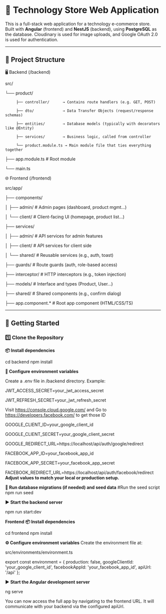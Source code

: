 # 🛒 Technology Store Web Application

This is a full-stack web application for a technology e-commerce store.  
Built with **Angular** (frontend) and **NestJS** (backend), using **PostgreSQL** as the database. Cloudinary is used for image uploads, and Google OAuth 2.0 is used for authentication.

---

## 📁 Project Structure

🖥️ Backend (/backend)

src/
  
  └── product/
  
         ├── controller/      → Contains route handlers (e.g. GET, POST)

         ├── dto/             → Data Transfer Objects (request/response schemas)
  
         ├── entities/        → Database models (typically with decorators like @Entity)
  
         ├── services/        → Business logic, called from controller
  
         └── product.module.ts → Main module file that ties everything together
  
  ├── app.module.ts     # Root module
  
  └── main.ts      

  
🌐 Frontend (/frontend)

src/app/

├── components/

│      ├── admin/        # Admin pages (dashboard, product mgmt...)

│      └── client/       # Client-facing UI (homepage, product list...)

├──    services/

│      ├── admin/        # API services for admin features

│      ├── client/       # API services for client side

│      └── shared/       # Reusable services (e.g., auth, toast)

├──    guards/           # Route guards (auth, role-based access)

├──    interceptor/      # HTTP interceptors (e.g., token injection)

├──    models/           # Interface and types (Product, User...)

├──    shared/           # Shared components (e.g., confirm dialog)

├──    app.component.*   # Root app component (HTML/CSS/TS)

---

## 🚀 Getting Started

### 1️⃣ Clone the Repository
**📦 Install dependencies**

cd backend
npm install

**🔐 Configure environment variables**

Create a .env file in /backend directory. Example:

JWT_ACCESS_SECRET=your_jwt_access_secret

JWT_REFRESH_SECRET=your_jwt_refresh_secret

Visit https://console.cloud.google.com/ and Go to https://developers.facebook.com/ to get those ID

GOOGLE_CLIENT_ID=your_google_client_id

GOOGLE_CLIENT_SECRET=your_google_client_secret

GOOGLE_REDIRECT_URL=https://localhost/api/auth/google/redirect

FACEBOOK_APP_ID=your_facebook_app_id

FACEBOOK_APP_SECRET=your_facebook_app_secret

FACEBOOK_REDIRECT_URL=https://localhost/api/auth/facebook/redirect
**Adjust values to match your local or production setup.**

**🧪 Run database migrations (if needed) and seed data**
#Run the seed script
npm run seed

**▶️ Start the backend server**

npm run start:dev

**Frontend**
**📦 Install dependencies**

cd frontend
npm install

**⚙️ Configure environment variables**
Create the environment file at:

src/environments/environment.ts

export const environment = {
  production: false,
  googleClientId: 'your_google_client_id',
  facebookAppId: 'your_facebook_app_id',
  apiUrl: '/api'
};

**▶️ Start the Angular development server**

ng serve

You can now access the full app by navigating to the frontend URL. It will communicate with your backend via the configured apiUrl.
